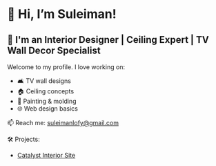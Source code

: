 # 👋 Hi, I’m Suleiman!
## 🎨 I'm an Interior Designer | Ceiling Expert | TV Wall Decor Specialist
Welcome to my profile. I love working on:
- 🛋️ TV wall designs
- 🏠 Ceiling concepts
- 🎨 Painting & molding
- 🌐 Web design basics

📫 Reach me: suleimanlofy@gmail.com 

🛠️ Projects:
- [Catalyst Interior Site](https://catalyst-interior-designer.github.io/)
